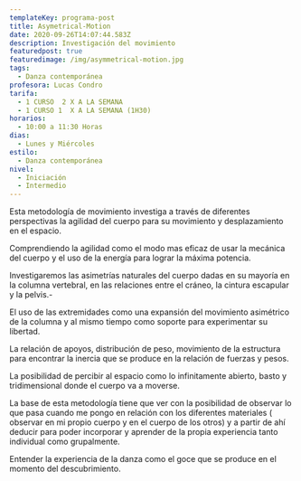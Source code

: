 ```yaml
---
templateKey: programa-post
title: Asymetrical-Motion
date: 2020-09-26T14:07:44.583Z
description: Investigación del movimiento
featuredpost: true
featuredimage: /img/asymmetrical-motion.jpg
tags:
  - Danza contemporánea
profesora: Lucas Condro
tarifa:
  - 1 CURSO  2 X A LA SEMANA
  - 1 CURSO 1  X A LA SEMANA (1H30)
horarios:
  - 10:00 a 11:30 Horas
dias:
  - Lunes y Miércoles
estilo:
  - Danza contemporánea
nivel:
  - Iniciación
  - Intermedio
---
```

Esta metodología de movimiento investiga a través de diferentes perspectivas la agilidad del cuerpo para su movimiento y desplazamiento en el espacio.

Comprendiendo la agilidad como el modo mas eficaz de usar la mecánica del cuerpo y el uso de la energía para lograr la máxima potencia.

Investigaremos las asimetrías naturales del cuerpo dadas en su mayoría en la columna vertebral, en las relaciones entre el cráneo, la cintura escapular y la pelvis.-

El uso de las extremidades como una expansión del movimiento asimétrico de la columna y al mismo tiempo como soporte para experimentar su libertad.

La relación de apoyos, distribución de peso, movimiento de la estructura para encontrar la inercia que se produce en la relación de fuerzas y pesos.

La posibilidad de percibir al espacio como lo infinitamente abierto, basto y tridimensional donde el cuerpo va a moverse.

La base de esta metodología tiene que ver con la posibilidad de observar lo que pasa cuando me pongo en relación con los diferentes materiales ( observar en mi propio cuerpo y en el cuerpo de los otros) y a partir de ahí deducir para poder incorporar y aprender de la propia experiencia tanto individual como grupalmente.

Entender la experiencia de la danza como el goce que se produce en el momento del descubrimiento.